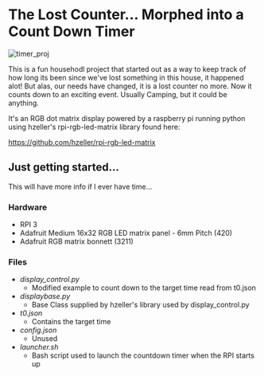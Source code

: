 # The Lost Counter... Morphed into a Count Down Timer

![timer_proj](https://user-images.githubusercontent.com/17162939/143796672-c06c5574-f96c-4ca8-962a-278ab3714267.png)

This is a fun househodl project that started out as a way to keep track of how long its been since we've lost something in this house, it happened alot!  But alas, our needs have changed, it is a lost counter no more.  Now it counts down to an exciting event.  Usually Camping, but it could be anything.

It's an RGB dot matrix display powered by a raspberry pi running python using hzeller's rpi-rgb-led-matrix library found here:

https://github.com/hzeller/rpi-rgb-led-matrix

## Just getting started...
This will have more info if I ever have time...

### Hardware
- RPI 3
- Adafruit Medium 16x32 RGB LED matrix panel - 6mm Pitch (420)
- Adafruit RGB matrix bonnett (3211)

### Files
- *display_control.py*
  - Modified example to count down to the target time read from t0.json
- *displaybase.py*
  - Base Class supplied by hzeller's library used by display_control.py
- *t0.json*
  - Contains the target time
- *config.json*
  - Unused
- *launcher.sh*
  - Bash script used to launch the countdown timer when the RPI starts up
